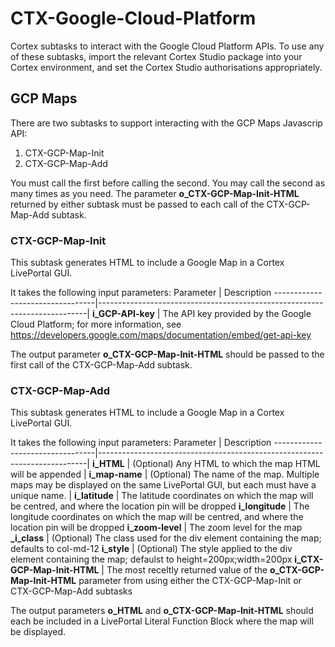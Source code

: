 # CTX-Google-Cloud-Platform
Cortex subtasks to interact with the Google Cloud Platform APIs.
To use any of these subtasks, import the relevant Cortex Studio package into your Cortex environment, and set the Cortex Studio authorisations appropriately.

## GCP Maps
There are two subtasks to support interacting with the GCP Maps Javascrip API:
1. CTX-GCP-Map-Init
1. CTX-GCP-Map-Add

You must call the first before calling the second. You may call the second as many times as you need. The parameter **o_CTX-GCP-Map-Init-HTML** returned by either subtask
must be passed to each call of the CTX-GCP-Map-Add subtask.

### CTX-GCP-Map-Init
This subtask generates HTML to include a Google Map in a Cortex LivePortal GUI.

It takes the following input parameters:
Parameter | Description
---------------------------------|---------------------------------------------------------------------------|
**i_GCP-API-key** | The API key provided by the Google Cloud Platform; for more information, see https://developers.google.com/maps/documentation/embed/get-api-key

The output parameter **o_CTX-GCP-Map-Init-HTML** should be passed to the first call of the CTX-GCP-Map-Add subtask.

### CTX-GCP-Map-Add
This subtask generates HTML to include a Google Map in a Cortex LivePortal GUI.

It takes the following input parameters:
Parameter | Description
---------------------------------|---------------------------------------------------------------------------|
**i_HTML** | (Optional) Any HTML to which the map HTML will be appended |
**i_map-name** | (Optional) The name of the map. Multiple maps may be displayed on the same LivePortal GUI, but each must have a unique name. |
**i_latitude** | The latitude coordinates on which the map will be centred, and where the location pin will be dropped
**i_longitude** | The longitude coordinates on which the map will be centred, and where the location pin will be dropped
**i_zoom-level** | The zoom level for the map
**_i_class** | (Optional) The class used for the div element containing the map; defaults to col-md-12
**i_style** | (Optional) The style applied to the div element containing the map; defaulst to height=200px;width=200px
**i_CTX-GCP-Map-Init-HTML** | The most receltly returned value of the **o_CTX-GCP-Map-Init-HTML** parameter from using either the CTX-GCP-Map-Init or CTX-GCP-Map-Add subtasks

The output parameters **o_HTML** and **o_CTX-GCP-Map-Init-HTML** should each be included in a LivePortal Literal Function Block where the map will be displayed.
